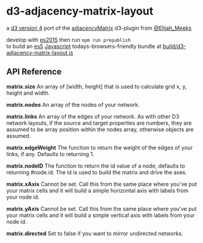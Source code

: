 # d3-adjacency-matrix-layout

a [d3 version 4](https://github.com/d3/d3/blob/master/API.md) port of the [adjacencyMatrix](https://github.com/emeeks/d3-plugins/tree/master/adjacencyMatrix) d3-plugin from [@Elijah_Meeks](https://twitter.com/elijah_meeks) 

develop with [es2015](https://babeljs.io/docs/learn-es2015/) then run `npm run prepublish`  
to build an [es5](https://es5.github.io/) [Javascript](https://en.wikipedia.org/wiki/JavaScript) todays-browsers-friendly bundle at 
[build/d3-adjacency-matrix-layout.js](build/d3-adjacency-matrix-layout.js)

## API Reference

**matrix.size** An array of [width, height] that is used to calculate grid x, y, height and width.

**matrix.nodes** An array of the nodes of your network.

**matrix.links** An array of the edges of your network. As with other D3 network layouts, if the source and target properties are numbers, they are assumed to be array position within the nodes array, otherwise objects are assumed.

**matrix.edgeWeight** The function to return the weight of the edges of your links, if any. Defaults to returning 1.

**matrix.nodeID** The function to return the id value of a node, defaults to returning #node.id. The id is used to build the matrix and drive the axes.

**matrix.xAxis** Cannot be set. Call this from the same place where you've put your matrix cells and it will build a simple horizontal axis with labels from your node id.

**matrix.yAxis** Cannot be set. Call this from the same place where you've put your matrix cells and it will build a simple vertical axis with labels from your node id.

**matrix.directed** Set to false if you want to mirror undirected networks.